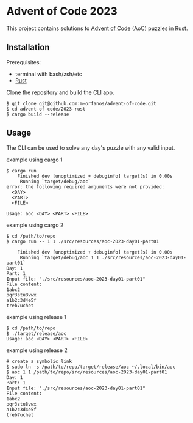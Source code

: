 # Advent of Code 2023

This project contains solutions to [Advent of Code](https://adventofcode.com/about) (AoC) puzzles in 
[Rust](https://www.rust-lang.org/).

## Installation

Prerequisites:

  - terminal with bash/zsh/etc
  - [Rust](https://www.rust-lang.org/tools/install)

Clone the repository and build the CLI app.

```shell
$ git clone git@github.com:m-orfanos/advent-of-code.git
$ cd advent-of-code/2023-rust
$ cargo build --release
```

## Usage

The CLI can be used to solve any day's puzzle with any valid input.

example using cargo 1

```shell
$ cargo run
    Finished dev [unoptimized + debuginfo] target(s) in 0.00s
     Running `target/debug/aoc`
error: the following required arguments were not provided:
  <DAY>
  <PART>
  <FILE>

Usage: aoc <DAY> <PART> <FILE>
```

example using cargo 2

```shell
$ cd /path/to/repo
$ cargo run -- 1 1 ./src/resources/aoc-2023-day01-part01

    Finished dev [unoptimized + debuginfo] target(s) in 0.00s
     Running `target/debug/aoc 1 1 ./src/resources/aoc-2023-day01-part01`
Day: 1
Part: 1
Input file: "./src/resources/aoc-2023-day01-part01"
File content:
1abc2
pqr3stu8vwx
a1b2c3d4e5f
treb7uchet
```

example using release 1

```shell
$ cd /path/to/repo
$ ./target/release/aoc
Usage: aoc <DAY> <PART> <FILE>
````

example using release 2

```shell
# create a symbolic link
$ sudo ln -s /path/to/repo/target/release/aoc ~/.local/bin/aoc
$ aoc 1 1 /path/to/repo/src/resources/aoc-2023-day01-part01
Day: 1
Part: 1
Input file: "./src/resources/aoc-2023-day01-part01"
File content:
1abc2
pqr3stu8vwx
a1b2c3d4e5f
treb7uchet
```
